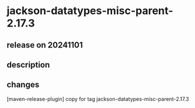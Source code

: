 # jackson-datatypes-misc-parent-2.17.3

## release on 20241101

## description

## changes

[maven-release-plugin] copy for tag jackson-datatypes-misc-parent-2.17.3

